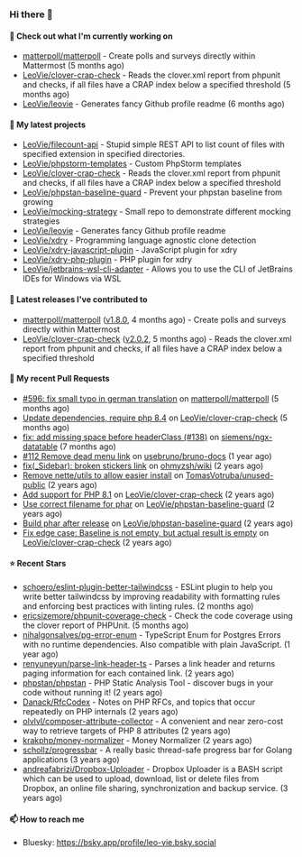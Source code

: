 ### Hi there 👋

#### 👷 Check out what I'm currently working on

- [matterpoll/matterpoll](https://github.com/matterpoll/matterpoll) - Create polls and surveys directly within Mattermost (5 months ago)
- [LeoVie/clover-crap-check](https://github.com/LeoVie/clover-crap-check) - Reads the clover.xml report from phpunit and checks, if all files have a CRAP index below a specified threshold (5 months ago)
- [LeoVie/leovie](https://github.com/LeoVie/leovie) - Generates fancy Github profile readme (6 months ago)

#### 🌱 My latest projects

- [LeoVie/filecount-api](https://github.com/LeoVie/filecount-api) - Stupid simple REST API to list count of files with specified extension in specified directories.
- [LeoVie/phpstorm-templates](https://github.com/LeoVie/phpstorm-templates) - Custom PhpStorm templates
- [LeoVie/clover-crap-check](https://github.com/LeoVie/clover-crap-check) - Reads the clover.xml report from phpunit and checks, if all files have a CRAP index below a specified threshold
- [LeoVie/phpstan-baseline-guard](https://github.com/LeoVie/phpstan-baseline-guard) - Prevent your phpstan baseline from growing
- [LeoVie/mocking-strategy](https://github.com/LeoVie/mocking-strategy) - Small repo to demonstrate different mocking strategies
- [LeoVie/leovie](https://github.com/LeoVie/leovie) - Generates fancy Github profile readme
- [LeoVie/xdry](https://github.com/LeoVie/xdry) - Programming language agnostic clone detection
- [LeoVie/xdry-javascript-plugin](https://github.com/LeoVie/xdry-javascript-plugin) - JavaScript plugin for xdry
- [LeoVie/xdry-php-plugin](https://github.com/LeoVie/xdry-php-plugin) - PHP plugin for xdry
- [LeoVie/jetbrains-wsl-cli-adapter](https://github.com/LeoVie/jetbrains-wsl-cli-adapter) - Allows you to use the CLI of JetBrains IDEs for Windows via WSL

#### 🔭 Latest releases I've contributed to

- [matterpoll/matterpoll](https://github.com/matterpoll/matterpoll) ([v1.8.0](https://github.com/matterpoll/matterpoll/releases/tag/v1.8.0), 4 months ago) - Create polls and surveys directly within Mattermost
- [LeoVie/clover-crap-check](https://github.com/LeoVie/clover-crap-check) ([v2.0.2](https://github.com/LeoVie/clover-crap-check/releases/tag/v2.0.2), 5 months ago) - Reads the clover.xml report from phpunit and checks, if all files have a CRAP index below a specified threshold

#### 🔨 My recent Pull Requests

- [#596: fix small typo in german translation](https://github.com/matterpoll/matterpoll/pull/597) on [matterpoll/matterpoll](https://github.com/matterpoll/matterpoll) (5 months ago)
- [Update dependencies, require php 8.4](https://github.com/LeoVie/clover-crap-check/pull/11) on [LeoVie/clover-crap-check](https://github.com/LeoVie/clover-crap-check) (5 months ago)
- [fix: add missing space before headerClass (#138)](https://github.com/siemens/ngx-datatable/pull/139) on [siemens/ngx-datatable](https://github.com/siemens/ngx-datatable) (7 months ago)
- [#112 Remove dead menu link](https://github.com/usebruno/bruno-docs/pull/113) on [usebruno/bruno-docs](https://github.com/usebruno/bruno-docs) (1 year ago)
- [fix(_Sidebar): broken stickers link](https://github.com/ohmyzsh/wiki/pull/43) on [ohmyzsh/wiki](https://github.com/ohmyzsh/wiki) (2 years ago)
- [Remove nette/utils to allow easier install](https://github.com/TomasVotruba/unused-public/pull/87) on [TomasVotruba/unused-public](https://github.com/TomasVotruba/unused-public) (2 years ago)
- [Add support for PHP 8.1](https://github.com/LeoVie/clover-crap-check/pull/10) on [LeoVie/clover-crap-check](https://github.com/LeoVie/clover-crap-check) (2 years ago)
- [Use correct filename for phar](https://github.com/LeoVie/phpstan-baseline-guard/pull/12) on [LeoVie/phpstan-baseline-guard](https://github.com/LeoVie/phpstan-baseline-guard) (2 years ago)
- [Build phar after release](https://github.com/LeoVie/phpstan-baseline-guard/pull/11) on [LeoVie/phpstan-baseline-guard](https://github.com/LeoVie/phpstan-baseline-guard) (2 years ago)
- [Fix edge case: Baseline is not empty, but actual result is empty](https://github.com/LeoVie/clover-crap-check/pull/9) on [LeoVie/clover-crap-check](https://github.com/LeoVie/clover-crap-check) (2 years ago)

#### ⭐ Recent Stars

- [schoero/eslint-plugin-better-tailwindcss](https://github.com/schoero/eslint-plugin-better-tailwindcss) - ESLint plugin to help you write better tailwindcss by improving readability with formatting rules and enforcing best practices with linting rules. (2 months ago)
- [ericsizemore/phpunit-coverage-check](https://github.com/ericsizemore/phpunit-coverage-check) - Check the code coverage using the clover report of PHPUnit. (5 months ago)
- [nihalgonsalves/pg-error-enum](https://github.com/nihalgonsalves/pg-error-enum) - TypeScript Enum for Postgres Errors with no runtime dependencies. Also compatible with plain JavaScript. (1 year ago)
- [renyuneyun/parse-link-header-ts](https://github.com/renyuneyun/parse-link-header-ts) - Parses a link header and returns paging information for each contained link. (2 years ago)
- [phpstan/phpstan](https://github.com/phpstan/phpstan) - PHP Static Analysis Tool - discover bugs in your code without running it! (2 years ago)
- [Danack/RfcCodex](https://github.com/Danack/RfcCodex) - Notes on PHP RFCs, and topics that occur repeatedly on PHP internals (2 years ago)
- [olvlvl/composer-attribute-collector](https://github.com/olvlvl/composer-attribute-collector) - A convenient and near zero-cost way to retrieve targets of PHP 8 attributes (2 years ago)
- [krakphp/money-normalizer](https://github.com/krakphp/money-normalizer) - Money Normalizer (2 years ago)
- [schollz/progressbar](https://github.com/schollz/progressbar) - A really basic thread-safe progress bar for Golang applications (3 years ago)
- [andreafabrizi/Dropbox-Uploader](https://github.com/andreafabrizi/Dropbox-Uploader) - Dropbox Uploader is a BASH script which can be used to upload, download, list or delete files from Dropbox, an online file sharing, synchronization and backup service. (3 years ago)

#### 📫 How to reach me

- Bluesky: https://bsky.app/profile/leo-vie.bsky.social
